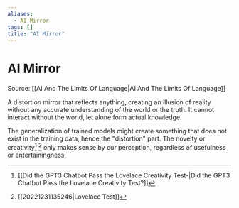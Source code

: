 ```yaml
---
aliases:
  - AI Mirror
tags: []
title: "AI Mirror"
---
```


# AI Mirror

Source: [[AI And The Limits Of Language|AI And The Limits Of Language]]

A distortion mirror that reflects anything, creating an illusion of reality without any accurate understanding of the world or the truth. It cannot interact without the world, let alone form actual knowledge.

The generalization of trained models might create something that does not exist in the training data, hence the "distortion" part. The novelty or creativity[^1] [^2] only makes sense by our perception, regardless of usefulness or entertainingness.

[^1]: [[Did the GPT3 Chatbot Pass the Lovelace Creativity Test-|Did the GPT3 Chatbot Pass the Lovelace Creativity Test?]]
[^2]: [[20221231135246|Lovelace Test]]